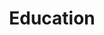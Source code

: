 ---
title: "Education"  # Add a page title.
summary: "Education"  # Add a page description.
type: "widget_page"  # Page type is a Widget Page
---